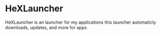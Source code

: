 # HeXLauncher
HeXLauncher is an launcher for my applications this launcher automaticly downloads, updates, and more for apps
